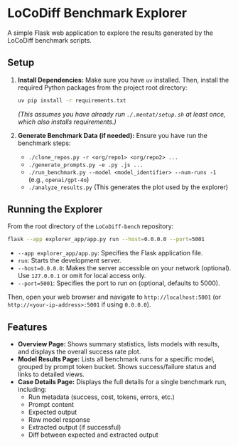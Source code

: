 # LoCoDiff Benchmark Explorer

A simple Flask web application to explore the results generated by the LoCoDiff benchmark scripts.

## Setup

1.  **Install Dependencies:**
    Make sure you have `uv` installed. Then, install the required Python packages from the project root directory:
    ```bash
    uv pip install -r requirements.txt
    ```
    *(This assumes you have already run `./.mentat/setup.sh` at least once, which also installs requirements.)*

2.  **Generate Benchmark Data (if needed):**
    Ensure you have run the benchmark steps:
    *   `./clone_repos.py -r <org/repo1> <org/repo2> ...`
    *   `./generate_prompts.py -e .py .js ...`
    *   `./run_benchmark.py --model <model_identifier> --num-runs -1` (e.g., `openai/gpt-4o`)
    *   `./analyze_results.py` (This generates the plot used by the explorer)

## Running the Explorer

From the root directory of the `LoCoDiff-bench` repository:

```bash
flask --app explorer_app/app.py run --host=0.0.0.0 --port=5001
```

*   `--app explorer_app/app.py`: Specifies the Flask application file.
*   `run`: Starts the development server.
*   `--host=0.0.0.0`: Makes the server accessible on your network (optional). Use `127.0.0.1` or omit for local access only.
*   `--port=5001`: Specifies the port to run on (optional, defaults to 5000).

Then, open your web browser and navigate to `http://localhost:5001` (or `http://<your-ip-address>:5001` if using `0.0.0.0`).

## Features

*   **Overview Page:** Shows summary statistics, lists models with results, and displays the overall success rate plot.
*   **Model Results Page:** Lists all benchmark runs for a specific model, grouped by prompt token bucket. Shows success/failure status and links to detailed views.
*   **Case Details Page:** Displays the full details for a single benchmark run, including:
    *   Run metadata (success, cost, tokens, errors, etc.)
    *   Prompt content
    *   Expected output
    *   Raw model response
    *   Extracted output (if successful)
    *   Diff between expected and extracted output

